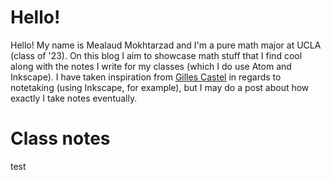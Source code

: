# Hello!
Hello! My name is Mealaud Mokhtarzad and I'm a pure math major at UCLA (class of '23). On this blog I aim to showcase math stuff that I find cool along with the notes I write for my classes (which I do use Atom and Inkscape). I have taken inspiration from [Gilles Castel](https://castel.dev/) in regards to notetaking (using Inkscape, for example), but I may do a post about how exactly I take notes eventually.

# Class notes
test
